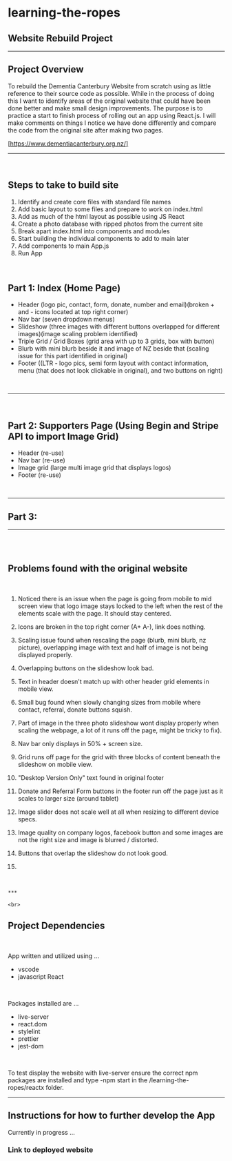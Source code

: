 # learning-the-ropes

## Website Rebuild Project

---

## Project Overview

To rebuild the Dementia Canterbury Website from scratch using as little reference to their source code as possible. While in the process of doing this I want to identify areas of the original website that could have been done better and make small design improvements. The purpose is to practice a start to finish process of rolling out an app using React.js. I will make comments on things I notice we have done differently and compare the code from the original site after making two pages.

[https://www.dementiacanterbury.org.nz/]

---

<br>

## Steps to take to build site

1. Identify and create core files with standard file names
2. Add basic layout to some files and prepare to work on index.html
3. Add as much of the html layout as possible using JS React
4. Create a photo database with ripped photos from the current site
5. Break apart index.html into components and modules
6. Start building the individual components to add to main later
7. Add components to main App.js
8. Run App

<br>

## Part 1: Index (Home Page)

- Header (logo pic, contact, form, donate, number and email)(broken + and - icons located at top right corner)
- Nav bar (seven dropdown menus)
- Slideshow (three images with different buttons overlapped for different images)(image scaling problem identified)
- Triple Grid / Grid Boxes (grid area with up to 3 grids, box with button)
- Blurb with mini blurb beside it and image of NZ beside that (scaling issue for this part identified in original)
- Footer ((LTR - logo pics, semi form layout with contact information, menu (that does not look clickable in original), and two buttons on right)

<br>

---

<br>

## Part 2: Supporters Page (Using Begin and Stripe API to import Image Grid)

- Header (re-use)
- Nav bar (re-use)
- Image grid (large multi image grid that displays logos)
- Footer (re-use)

<br>

---

## Part 3:

---

<br>

<br>

## Problems found with the original website

<br>

1.  Noticed there is an issue when the page is going from mobile to mid screen view that logo image stays locked to the left when the rest of the elements scale with the page. It should stay centered.

2.  Icons are broken in the top right corner (A+ A-), link does nothing.

3.  Scaling issue found when rescaling the page (blurb, mini blurb, nz picture), overlapping image with text and half of image is not being displayed properly.

4.  Overlapping buttons on the slideshow look bad.

5.  Text in header doesn't match up with other header grid elements in mobile view.

6.  Small bug found when slowly changing sizes from mobile where contact, referral, donate buttons squish.

7.  Part of image in the three photo slideshow wont display properly when scaling the webpage, a lot of it runs off the page, might be tricky to fix).

8.  Nav bar only displays in 50% + screen size.

9.  Grid runs off page for the grid with three blocks of content beneath the slideshow on mobile view.

10. "Desktop Version Only" text found in original footer

11. Donate and Referral Form buttons in the footer run off the page just as it scales to larger size (around tablet)

12. Image slider does not scale well at all when resizing to different device specs.

13. Image quality on company logos, facebook button and some images are not the right size and image is blurred / distorted.

14. Buttons that overlap the slideshow do not look good.

15.

<br>

    ***

    <br>

## Project Dependencies

<br>

App written and utilized using ...

- vscode
- javascript React

<br>

Packages installed are ...

- live-server
- react.dom
- stylelint
- prettier
- jest-dom

<br>

To test display the website with live-server ensure the correct npm packages are installed and type -npm start in the /learning-the-ropes/reactx folder.

---

## Instructions for how to further develop the App

Currently in progress ...

### Link to deployed website
